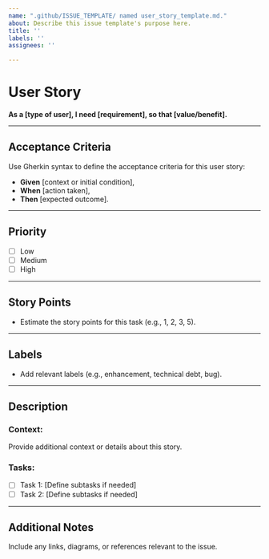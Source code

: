 ```yaml
---
name: ".github/ISSUE_TEMPLATE/ named user_story_template.md."
about: Describe this issue template's purpose here.
title: ''
labels: ''
assignees: ''

---
```


# User Story

**As a [type of user], I need [requirement], so that [value/benefit].**

---

## **Acceptance Criteria**
Use Gherkin syntax to define the acceptance criteria for this user story:
- **Given** [context or initial condition],
- **When** [action taken],
- **Then** [expected outcome].

---

## **Priority**
- [ ] Low
- [ ] Medium
- [ ] High

---

## **Story Points**
- Estimate the story points for this task (e.g., 1, 2, 3, 5).

---

## **Labels**
- Add relevant labels (e.g., enhancement, technical debt, bug).

---

## **Description**
### Context:
Provide additional context or details about this story.

### Tasks:
- [ ] Task 1: [Define subtasks if needed]
- [ ] Task 2: [Define subtasks if needed]

---

## **Additional Notes**
Include any links, diagrams, or references relevant to the issue.
